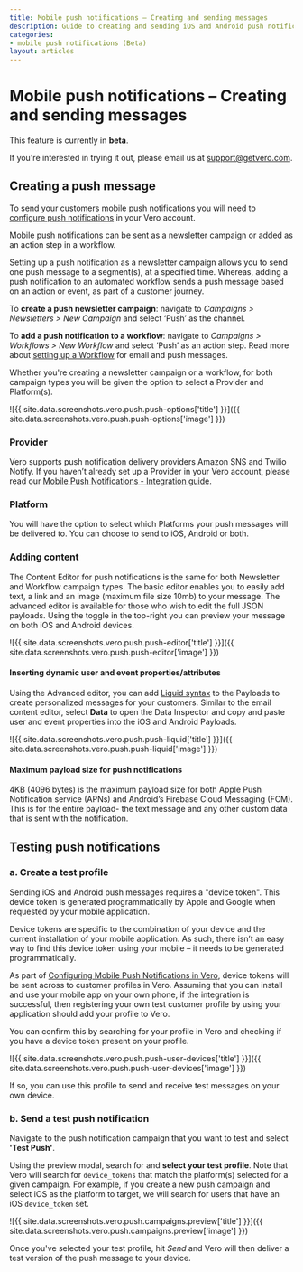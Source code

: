 ```yaml
---
title: Mobile push notifications – Creating and sending messages
description: Guide to creating and sending iOS and Android push notifications
categories:
- mobile push notifications (Beta)
layout: articles
---
```


# Mobile push notifications – Creating and sending messages

<div class="alert alert-info">
  <p class="no-top-margin">This feature is currently in <strong>beta</strong>.</p>
  <p>If you're interested in trying it out, please email us at <a href="mailto:support@getvero.com">support@getvero.com</a>.</p>
</div>

## Creating a push message

To send your customers mobile push notifications you will need to [configure push notifications]({{site.data.links.articles.push_integration}}) in your Vero account.

Mobile push notifications can be sent as a newsletter campaign or added as an action step in a workflow.

Setting up a push notification as a newsletter campaign allows you to send one push message to a segment(s), at a specified time. Whereas, adding a push notification to an automated workflow sends a push message based on an action or event, as part of a customer journey.

To **create a push newsletter campaign**: navigate to _Campaigns > Newsletters > New Campaign_ and select ‘Push’ as the channel. 

To **add a push notification to a workflow**: navigate to _Campaigns > Workflows > New Workflow_ and select ‘Push’ as an action step. Read more about [setting up a Workflow]({{site.data.links.workflows.create_new_workflow}}) for email and push messages.

Whether you're creating a newsletter campaign or a workflow, for both campaign types you will be given the option to select a Provider and Platform(s).

![{{ site.data.screenshots.vero.push.push-options['title'] }}]({{ site.data.screenshots.vero.push.push-options['image'] }})

### Provider
Vero supports push notification delivery providers Amazon SNS and Twilio Notify. If you haven’t already set up a Provider in your Vero account, please read our [Mobile Push Notifications - Integration guide]({{site.data.links.articles.push_integration}}).

### Platform
You will have the option to select which Platforms your push messages will be delivered to. You can choose to send to iOS, Android or both.

### Adding content
The Content Editor for push notifications is the same for both Newsletter and Workflow campaign types. The basic editor enables you to easily add text, a link and an image (maximum file size 10mb) to your message. The advanced editor is available for those who wish to edit the full JSON payloads. Using the toggle in the top-right you can preview your message on both iOS and Android devices.

![{{ site.data.screenshots.vero.push.push-editor['title'] }}]({{ site.data.screenshots.vero.push.push-editor['image'] }})

#### Inserting dynamic user and event properties/attributes

Using the Advanced editor, you can add [Liquid syntax]({{site.data.links.articles.insert_merge_tags}}) to the Payloads to create personalized messages for your customers. Similar to the email content editor, select **Data** to open the Data Inspector and copy and paste user and event properties into the iOS and Android Payloads.

![{{ site.data.screenshots.vero.push.push-liquid['title'] }}]({{ site.data.screenshots.vero.push.push-liquid['image'] }})

#### Maximum payload size for push notifications

4KB (4096 bytes) is the maximum payload size for both Apple Push Notification service (APNs) and Android’s Firebase Cloud Messaging (FCM). This is for the entire payload- the text message and any other custom data that is sent with the notification.

## Testing push notifications

### a. Create a test profile

Sending iOS and Android push messages requires a "device token". This device token is generated programmatically by Apple and Google when requested by your mobile application. 

Device tokens are specific to the combination of your device and the current installation of your mobile application. As such, there isn’t an easy way to find this device token using your mobile – it needs to be generated programmatically.

As part of [Configuring Mobile Push Notifications in Vero]({{site.data.links.articles.push_integration}}), device tokens will be sent across to customer profiles in Vero. Assuming that you can install and use your mobile app on your own phone, if the integration is successful, then registering your own test customer profile by using your application should add your profile to Vero.

You can confirm this by searching for your profile in Vero and checking if you have a device token present on your profile.

![{{ site.data.screenshots.vero.push.push-user-devices['title'] }}]({{ site.data.screenshots.vero.push.push-user-devices['image'] }})

If so, you can use this profile to send and receive test messages on your own device.

### b. Send a test push notification

Navigate to the push notification campaign that you want to test and select **'Test Push'**. 

Using the preview modal, search for and **select your test profile**. Note that Vero will search for `device_tokens` that match the platform(s) selected for a given campaign. For example, if you create a new push campaign and select iOS as the platform to target, we will search for users that have an iOS `device_token` set. 

![{{ site.data.screenshots.vero.push.campaigns.preview['title'] }}]({{ site.data.screenshots.vero.push.campaigns.preview['image'] }})

Once you've selected your test profile, hit _Send_ and Vero will then deliver a test version of the push message to your device.
